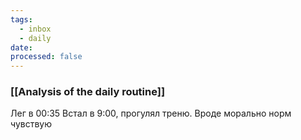 ```yaml
---
tags:
  - inbox
  - daily
date:
processed: false
---
```

### [[Analysis of the daily routine]]
Лег в 00:35
Встал в 9:00, прогулял треню. Вроде морально норм чувствую 
